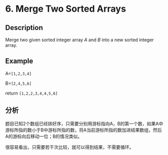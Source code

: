 # 6. Merge Two Sorted Arrays

## Description

Merge two given sorted integer array *A* and *B* into a new sorted integer array.

## Example

A=`[1,2,3,4]`

B=`[2,4,5,6]`

return `[1,2,2,3,4,4,5,6]`

##  分析

题目已知2个数组已经排好序，只需要分别用游标指向A，B的第一个数，如果A中游标所指的数小于B中游标所指的数，将A当前游标所指的数加进结果数组，然后A的游标向后移动一位；B的情况类似。

很容易看出，只需要若干次比较，就可以得到结果，不需要循环。